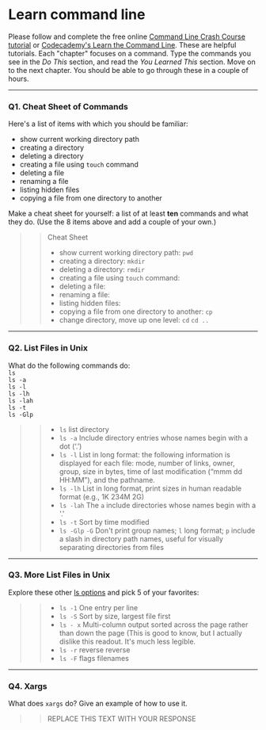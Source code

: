 # Learn command line

Please follow and complete the free online [Command Line Crash Course
tutorial](https://web.archive.org/web/20160708171659/http://cli.learncodethehardway.org/book/) or [Codecademy's Learn the Command Line](https://www.codecademy.com/learn/learn-the-command-line). These are helpful tutorials. Each "chapter" focuses on a command. Type the commands you see in the _Do This_ section, and read the _You Learned This_ section. Move on to the next chapter. You should be able to go through these in a couple of hours.

---

### Q1.  Cheat Sheet of Commands  

Here's a list of items with which you should be familiar:  
* show current working directory path
* creating a directory
* deleting a directory
* creating a file using `touch` command
* deleting a file
* renaming a file
* listing hidden files
* copying a file from one directory to another

Make a cheat sheet for yourself: a list of at least **ten** commands and what they do.  (Use the 8 items above and add a couple of your own.)  

> > Cheat Sheet
> > * show current working directory path: `pwd`
> > * creating a directory: `mkdir`
> > * deleting a directory: `rmdir`
> > * creating a file using `touch` command:
> > * deleting a file:
> > * renaming a file:
> > * listing hidden files:
> > * copying a file from one directory to another: `cp`
> > * change directory, move up one level: `cd` `cd ..`

---

### Q2.  List Files in Unix   

What do the following commands do:  
`ls`  
`ls -a`  
`ls -l`  
`ls -lh`  
`ls -lah`  
`ls -t`  
`ls -Glp`  

> > * `ls`  list directory
> > * `ls -a`  Include directory entries whose names begin with a dot (‘.’)
> > * `ls -l`  List in long format: the following information is displayed for each file: mode, number of links, owner, group, size in bytes, time of last modification (“mmm dd HH:MM”), and the pathname.
> > * `ls -lh`  List in long format, print sizes in human readable format (e.g., 1K 234M 2G)
> > * `ls -lah`  The `a` include directories whose names begin with a '.'
> > * `ls -t`  Sort by time modified
> > * `ls -Glp` `-G` Don't print group names; `l` long format; `p` include a slash in directory path names, useful for visually separating directories from files

---

### Q3.  More List Files in Unix  

Explore these other [ls options](http://www.techonthenet.com/unix/basic/ls.php) and pick 5 of your favorites:

> > * `ls -1` One entry per line
> > * `ls -S` Sort by size, largest file first
> > * `ls - x` Multi-column output sorted across the page rather than down the page (This is good to know, but I actually dislike this readout. It's much less legible.
> > * `ls -r` reverse reverse
> > * `ls -F` flags filenames

---

### Q4.  Xargs   

What does `xargs` do? Give an example of how to use it.

> > REPLACE THIS TEXT WITH YOUR RESPONSE

 


